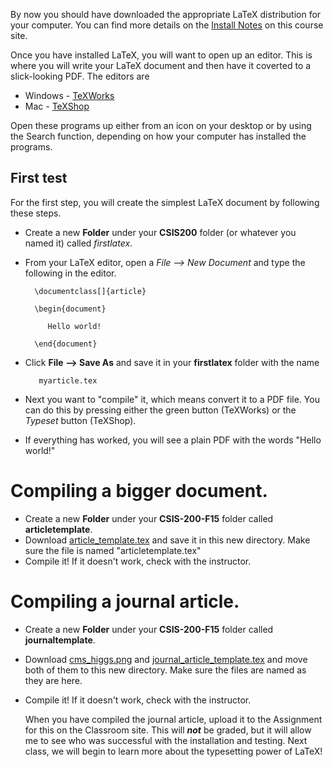 By now you should have downloaded the appropriate LaTeX distribution for your computer. You can find more 
details on the [Install Notes](https://github.com/mattbellis/Siena-College-CSIS-200/blob/master/HOWTO_INSTALL.md)
on this course site. 

Once you have installed LaTeX, you will want to open up an editor. This is where you will write your LaTeX document and then have it coverted to a slick-looking PDF. The editors are
* Windows - [TeXWorks](https://www.tug.org/texworks/)
* Mac - [TeXShop](http://pages.uoregon.edu/koch/texshop/texshop.html)

Open these programs up either from an icon on your desktop or by using the Search function, depending on how your computer has installed the programs. 

## First test 

For the first step, you will create the simplest LaTeX document by following these steps.

* Create a new **Folder** under your **CSIS200** folder (or whatever you named it) called *firstlatex*. 
* From your LaTeX editor, open a *File --> New Document* and type the following in the editor.
    
        \documentclass[]{article}
             
        \begin{document}
             
           Hello world!
     
        \end{document}

* Click **File --> Save As** and save it in your **firstlatex** folder with the name 

         myarticle.tex

* Next you want to "compile" it, which means convert it to a PDF file. You can do this by pressing either the green button (TeXWorks) or the *Typeset* button (TeXShop). 
* If everything has worked, you will see a plain PDF with the words "Hello world!"

# Compiling a bigger document. 

* Create a new **Folder** under your **CSIS-200-F15** folder called **articletemplate**.
* Download [article_template.tex](https://github.com/mattbellis/Siena-College-CSIS-200/blob/master/lectures/article_template.tex) and save it in this new directory. Make sure the file is named "articletemplate.tex"
* Compile it! If it doesn't work, check with the instructor.

# Compiling a journal article. 

* Create a new **Folder** under your **CSIS-200-F15** folder called **journaltemplate**.
* Download [cms_higgs.png](https://github.com/mattbellis/Siena-College-CSIS-200/blob/master/lectures/cms_higgs.png) and [journal_article_template.tex](https://github.com/mattbellis/Siena-College-CSIS-200/blob/master/lectures/journal_article_template.tex) and move both of them to this new directory. Make sure the files are named as they are here. 
* Compile it! If it doesn't work, check with the instructor. 

   When you have compiled the journal article, upload it to the Assignment for this on the Classroom site. This will ***not*** be graded, but it will allow me to see who was successful with the installation and testing. Next class, we will begin to learn more about the typesetting power of LaTeX!



